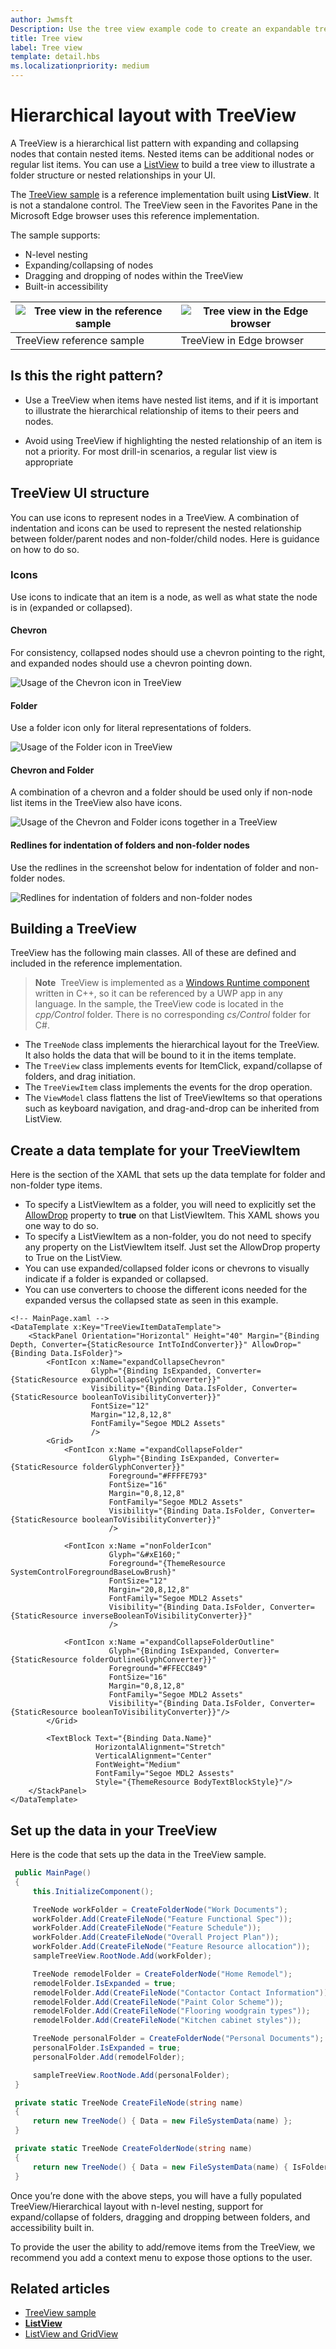 ```yaml
---
author: Jwmsft
Description: Use the tree view example code to create an expandable tree.
title: Tree view
label: Tree view
template: detail.hbs
ms.localizationpriority: medium
---
```

# Hierarchical layout with TreeView
 

A TreeView is a hierarchical list pattern with expanding and collapsing nodes that contain nested items. Nested items can be additional nodes or regular list items. You can use a [ListView](https://msdn.microsoft.com/library/windows/apps/windows.ui.xaml.controls.listview.aspx) to build a tree view to illustrate a folder structure or nested relationships in your UI.

The [TreeView sample](http://go.microsoft.com/fwlink/?LinkId=785018) is a reference implementation built using **ListView**. It is not a standalone control. The TreeView seen in the Favorites Pane in the Microsoft Edge browser uses this reference implementation.

The sample supports:
- N-level nesting
- Expanding/collapsing of nodes
- Dragging and dropping of nodes within the TreeView
- Built-in accessibility

![Tree view in the reference sample](images/tree-view-sample.png) | ![Tree view in the Edge browser](images/tree-view-edge.png)
-- | --
TreeView reference sample | TreeView in Edge browser

## Is this the right pattern?

- Use a TreeView when items have nested list items, and if it is important to illustrate the hierarchical relationship of items to their peers and nodes.

- Avoid using TreeView if highlighting the nested relationship of an item is not a priority. For most drill-in scenarios, a regular list view is appropriate

## TreeView UI structure

You can use icons to represent nodes in a TreeView. A combination of indentation and icons can be used to represent the nested relationship between
folder/parent nodes and non-folder/child nodes. Here is guidance on how to do so.

### Icons

Use icons to indicate that an item is a node, as well as what state the node is in (expanded or collapsed).

#### Chevron

For consistency, collapsed nodes should use a chevron pointing to the right, and expanded nodes should use a chevron pointing down.

![Usage of the Chevron icon in TreeView](images/treeview_chevron.png)

#### Folder

Use a folder icon only for literal representations of folders.

![Usage of the Folder icon in TreeView](images/treeview_folder.png)

#### Chevron and Folder

A combination of a chevron and a folder should be used only if non-node list items in the TreeView also have icons.

![Usage of the Chevron and Folder icons together in a TreeView](images/treeview_chevron_folder.png)

#### Redlines for indentation of folders and non-folder nodes

Use the redlines in the screenshot below for indentation of folder and non-folder nodes.

![Redlines for indentation of folders and non-folder nodes](images/treeview_chevron_folder_indent_rl.png)

## Building a TreeView

TreeView has the following main classes. All of these are defined and included in the reference implementation.

> **Note**&nbsp;&nbsp;TreeView is implemented as a [Windows Runtime component](https://msdn.microsoft.com/windows/uwp/winrt-components/index) written in C++, so it can be referenced by a UWP app in any language. In the sample, the TreeView code is located in the *cpp/Control* folder. There is no corresponding *cs/Control* folder for C#.

- The `TreeNode` class implements the hierarchical layout for the TreeView. It also holds the data that will be bound to it in the items template.
- The `TreeView` class implements events for ItemClick, expand/collapse of folders, and drag initiation.
- The `TreeViewItem` class implements the events for the drop operation.
- The `ViewModel` class flattens the list of TreeViewItems so that operations such as keyboard navigation, and drag-and-drop can be inherited from ListView.

## Create a data template for your TreeViewItem

Here is the section of the XAML that sets up the data template for folder and non-folder type items.
- To specify a ListViewItem as a folder, you will need to explicitly set the [AllowDrop](https://msdn.microsoft.com/library/windows/apps/windows.ui.xaml.uielement.allowdrop.aspx) property to **true** on that ListViewItem. This XAML shows you one way to do so.
- To specify a ListViewItem as a non-folder, you do not need to specify any property on the ListViewItem itself. Just set the AllowDrop property to True on the ListView.
- You can use expanded/collapsed folder icons or chevrons to visually indicate if a folder is expanded or collapsed.
- You can use converters to choose the different icons needed for the expanded versus the collapsed state as seen in this example.

```xaml
<!-- MainPage.xaml -->
<DataTemplate x:Key="TreeViewItemDataTemplate">
    <StackPanel Orientation="Horizontal" Height="40" Margin="{Binding Depth, Converter={StaticResource IntToIndConverter}}" AllowDrop="{Binding Data.IsFolder}">
        <FontIcon x:Name="expandCollapseChevron"
                  Glyph="{Binding IsExpanded, Converter={StaticResource expandCollapseGlyphConverter}}"
                  Visibility="{Binding Data.IsFolder, Converter={StaticResource booleanToVisibilityConverter}}"                           
                  FontSize="12"
                  Margin="12,8,12,8"
                  FontFamily="Segoe MDL2 Assets"                          
                  />
        <Grid>
            <FontIcon x:Name ="expandCollapseFolder"
                      Glyph="{Binding IsExpanded, Converter={StaticResource folderGlyphConverter}}"
                      Foreground="#FFFFE793"
                      FontSize="16"
                      Margin="0,8,12,8"
                      FontFamily="Segoe MDL2 Assets"
                      Visibility="{Binding Data.IsFolder, Converter={StaticResource booleanToVisibilityConverter}}"
                      />

            <FontIcon x:Name ="nonFolderIcon"
                      Glyph="&#xE160;"
                      Foreground="{ThemeResource SystemControlForegroundBaseLowBrush}"
                      FontSize="12"
                      Margin="20,8,12,8"
                      FontFamily="Segoe MDL2 Assets"
                      Visibility="{Binding Data.IsFolder, Converter={StaticResource inverseBooleanToVisibilityConverter}}"
                      />

            <FontIcon x:Name ="expandCollapseFolderOutline"
                      Glyph="{Binding IsExpanded, Converter={StaticResource folderOutlineGlyphConverter}}"
                      Foreground="#FFECC849"
                      FontSize="16"
                      Margin="0,8,12,8"
                      FontFamily="Segoe MDL2 Assets"
                      Visibility="{Binding Data.IsFolder, Converter={StaticResource booleanToVisibilityConverter}}"/>
        </Grid>

        <TextBlock Text="{Binding Data.Name}"
                   HorizontalAlignment="Stretch"
                   VerticalAlignment="Center"  
                   FontWeight="Medium"
                   FontFamily="Segoe MDL2 Assests"                           
                   Style="{ThemeResource BodyTextBlockStyle}"/>
    </StackPanel>
</DataTemplate>
```

## Set up the data in your TreeView

Here is the code that sets up the data in the TreeView sample.

```csharp
 public MainPage()
 {
     this.InitializeComponent();

     TreeNode workFolder = CreateFolderNode("Work Documents");
     workFolder.Add(CreateFileNode("Feature Functional Spec"));
     workFolder.Add(CreateFileNode("Feature Schedule"));
     workFolder.Add(CreateFileNode("Overall Project Plan"));
     workFolder.Add(CreateFileNode("Feature Resource allocation"));
     sampleTreeView.RootNode.Add(workFolder);

     TreeNode remodelFolder = CreateFolderNode("Home Remodel");
     remodelFolder.IsExpanded = true;
     remodelFolder.Add(CreateFileNode("Contactor Contact Information"));
     remodelFolder.Add(CreateFileNode("Paint Color Scheme"));
     remodelFolder.Add(CreateFileNode("Flooring woodgrain types"));
     remodelFolder.Add(CreateFileNode("Kitchen cabinet styles"));

     TreeNode personalFolder = CreateFolderNode("Personal Documents");
     personalFolder.IsExpanded = true;
     personalFolder.Add(remodelFolder);

     sampleTreeView.RootNode.Add(personalFolder);
 }

 private static TreeNode CreateFileNode(string name)
 {
     return new TreeNode() { Data = new FileSystemData(name) };
 }

 private static TreeNode CreateFolderNode(string name)
 {
     return new TreeNode() { Data = new FileSystemData(name) { IsFolder = true } };
 }
```

Once you’re done with the above steps, you will have a fully populated TreeView/Hierarchical layout with n-level nesting, support for expand/collapse of folders, dragging and dropping between folders, and accessibility built in.

To provide the user the ability to add/remove items from the TreeView, we recommend you add a context menu to expose those options to the user.


## Related articles

- [TreeView sample](http://go.microsoft.com/fwlink/?LinkId=785018)
- [**ListView**](https://msdn.microsoft.com/library/windows/apps/windows.ui.xaml.controls.listview.aspx)
- [ListView and GridView](listview-and-gridview.md)
